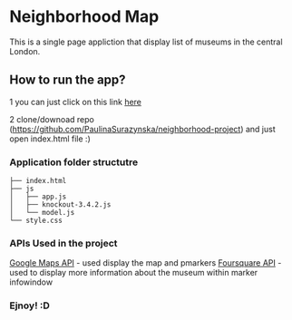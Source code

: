 # Neighborhood Map

This is a single page appliction that display list of museums in the central London.

## How to run the app?
1 you can just click on this link [here](https://paulinasurazynska.github.io/neighborhood-project/)

2 clone/downoad repo (https://github.com/PaulinaSurazynska/neighborhood-project) and just open index.html file :)

### Application folder structutre
```.
├── index.html
├── js
│   ├── app.js
│   ├── knockout-3.4.2.js
│   └── model.js
└── style.css
```
### APIs Used in the project
[Google Maps API](https://cloud.google.com/maps-platform/) - used display the map and pmarkers
[Foursquare API](https://developer.foursquare.com/) - used to display more information about the museum within marker infowindow

### Ejnoy! :D
